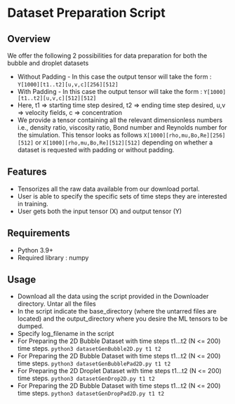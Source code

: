 # Dataset Preparation Script

## Overview
We offer the following 2 possibilities for data preparation for both the bubble and droplet datasets
- Without Padding - In this case the output tensor will take the form : ```Y[1000][t1..t2][u,v,c][256][512]```
- With Padding - In this case the output tensor will take the form : ```Y[1000][t1..t2][u,v,c][512][512]```
- Here, t1 => starting time step desired, t2 => ending time step desired, u,v => velocity fields, c => concentration
- We provide a tensor containing all the relevant dimensionless numbers i.e., density ratio, viscosity ratio, Bond number and  Reynolds number for the simulation. This tensor looks as follows ```X[1000][rho,mu,Bo,Re][256][512]``` or ```X[1000][rho,mu,Bo,Re][512][512]``` depending on whether a dataset is requested with padding or without padding.


## Features

- Tensorizes all the raw data available from our download portal.
- User is able to specify the specific sets of time steps they are interested in training.
- User gets both the input tensor (X) and output tensor (Y)

## Requirements

- Python 3.9+
- Required library : numpy

## Usage
- Download all the data using the script provided in the Downloader directory. Untar all the files
- In the script indicate the base\_directory (where the untarred files are located) and the output\_directory where you desire the ML tensors to be dumped.
- Specify log\_filename in the script
- For Preparing the 2D Bubble Dataset with time steps t1...t2 (N <= 200) time steps. ```python3 datasetGenBubble2D.py t1 t2```
- For Preparing the 2D Bubble Dataset with time steps t1...t2 (N <= 200) time steps. ```python3 datasetGenBubblePad2D.py t1 t2```
- For Preparing the 2D Droplet Dataset with time steps t1...t2 (N <= 200) time steps. ```python3 datasetGenDrop2D.py t1 t2```
- For Preparing the 2D Bubble Dataset with time steps t1...t2 (N <= 200) time steps. ```python3 datasetGenDropPad2D.py t1 t2```

